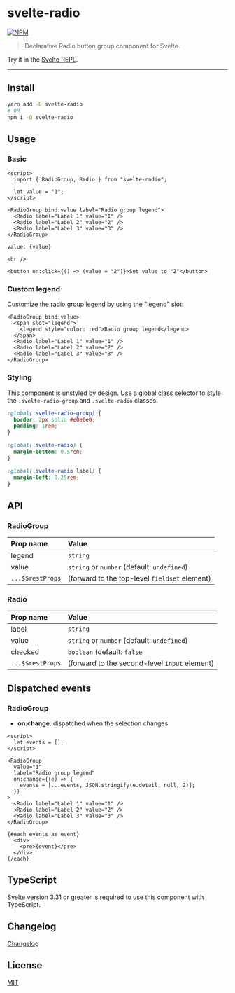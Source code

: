 # svelte-radio

[![NPM][npm]][npm-url]

> Declarative Radio button group component for Svelte.

<!-- REPO_URL -->

Try it in the [Svelte REPL](https://svelte.dev/repl/f2b10d0faf2e44fd85a72b06a63ae8c2).

---

<!-- TOC -->

## Install

```bash
yarn add -D svelte-radio
# OR
npm i -D svelte-radio
```

## Usage

### Basic

```svelte
<script>
  import { RadioGroup, Radio } from "svelte-radio";

  let value = "1";
</script>

<RadioGroup bind:value label="Radio group legend">
  <Radio label="Label 1" value="1" />
  <Radio label="Label 2" value="2" />
  <Radio label="Label 3" value="3" />
</RadioGroup>

value: {value}

<br />

<button on:click={() => (value = "2")}>Set value to "2"</button>
```

### Custom legend

Customize the radio group legend by using the "legend" slot:

```svelte
<RadioGroup bind:value>
  <span slot="legend">
    <legend style="color: red">Radio group legend</legend>
  </span>
  <Radio label="Label 1" value="1" />
  <Radio label="Label 2" value="2" />
  <Radio label="Label 3" value="3" />
</RadioGroup>
```

### Styling

This component is unstyled by design. Use a global class selector to style the `.svelte-radio-group` and `.svelte-radio` classes.

```css
:global(.svelte-radio-group) {
  border: 2px solid #e0e0e0;
  padding: 1rem;
}

:global(.svelte-radio) {
  margin-bottom: 0.5rem;
}

:global(.svelte-radio label) {
  margin-left: 0.25rem;
}
```

## API

### RadioGroup

| Prop name        | Value                                         |
| :--------------- | :-------------------------------------------- |
| legend           | `string`                                      |
| value            | `string` or `number` (default: `undefined`)   |
| `...$$restProps` | (forward to the top-level `fieldset` element) |

### Radio

| Prop name        | Value                                         |
| :--------------- | :-------------------------------------------- |
| label            | `string`                                      |
| value            | `string` or `number` (default: `undefined`)   |
| checked          | `boolean` (default: `false`                   |
| `...$$restProps` | (forward to the second-level `input` element) |

## Dispatched events

### RadioGroup

- **on:change**: dispatched when the selection changes

```svelte
<script>
  let events = [];
</script>

<RadioGroup
  value="1"
  label="Radio group legend"
  on:change={(e) => {
    events = [...events, JSON.stringify(e.detail, null, 2)];
  }}
>
  <Radio label="Label 1" value="1" />
  <Radio label="Label 2" value="2" />
  <Radio label="Label 3" value="3" />
</RadioGroup>

{#each events as event}
  <div>
    <pre>{event}</pre>
  </div>
{/each}
```

## TypeScript

Svelte version 3.31 or greater is required to use this component with TypeScript.

## Changelog

[Changelog](CHANGELOG.md)

## License

[MIT](LICENSE)

[npm]: https://img.shields.io/npm/v/svelte-radio.svg?color=%23ff3e00&style=for-the-badge
[npm-url]: https://npmjs.com/package/svelte-radio

